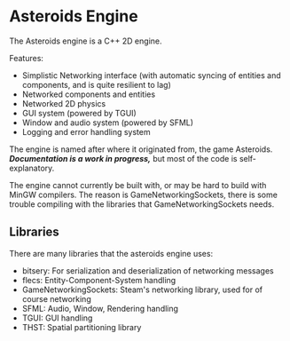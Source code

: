 # Asteroids Engine

The Asteroids engine is a C++ 2D engine.

Features:
  * Simplistic Networking interface (with automatic syncing of entities and components, and is quite resilient to lag)
  * Networked components and entities
  * Networked 2D physics
  * GUI system (powered by TGUI)
  * Window and audio system (powered by SFML)
  * Logging and error handling system

The engine is named after where it originated from, the game Asteroids. 
_**Documentation is a work in progress,**_ but most of the code is self-explanatory.

The engine cannot currently be built with, or may be hard to build with MinGW compilers.
The reason is GameNetworkingSockets, there is some trouble compiling with the libraries
that GameNetworkingSockets needs.
  
## Libraries

There are many libraries that the asteroids engine uses:
  * bitsery: For serialization and deserialization of networking messages
  * flecs: Entity-Component-System handling
  * GameNetworkingSockets: Steam's networking library, used for of course networking
  * SFML: Audio, Window, Rendering handling
  * TGUI: GUI handling
  * THST: Spatial partitioning library
